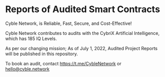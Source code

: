# Reports of Audited Smart Contracts

Cyble Network, is Reliable, Fast, Secure, and Cost-Effective!

Cyble Network contributes to audits with the CybriX Artificial Intelligence, which has 185 IQ Levels.

As per our changing mission; As of July 1, 2022, Audited Project Reports will be published in this repository.

To book an audit, contact https://t.me/CybleNetwork or hello@cyble.network
